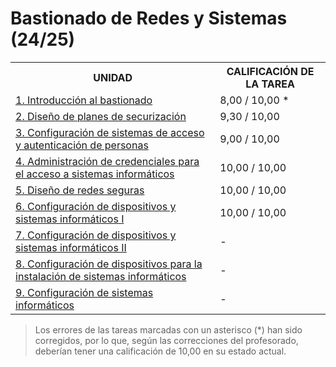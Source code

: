 # Bastionado de Redes y Sistemas (24/25)

<table>
	<tr>
		<th>UNIDAD</th>
		<th>CALIFICACIÓN DE LA TAREA</th>
	</tr>
	<tr>
		<td>
			<a href="https://github.com/HenestrosaDev/curso-especializacion-ciberseguridad-ti/tree/main/bastionado_de_redes_y_sistemas/u1">
				1. Introducción al bastionado
			</a>
		</td>
		<td>8,00 / 10,00 *</td>
	</tr>
	<tr>
		<td>
			<a href="https://github.com/HenestrosaDev/curso-especializacion-ciberseguridad-ti/tree/main/bastionado_de_redes_y_sistemas/u2">
				2. Diseño de planes de securización
			</a>
		</td>
		<td>9,30 / 10,00</td>
	</tr>
	<tr>
		<td>
			<a href="https://github.com/HenestrosaDev/curso-especializacion-ciberseguridad-ti/tree/main/bastionado_de_redes_y_sistemas/u3"> 
				3. Configuración de sistemas de acceso y autenticación de personas
			</a>
		</td>
		<td>9,00 / 10,00</td>
	</tr>
	<tr>
		<td>
			<a href="https://github.com/HenestrosaDev/curso-especializacion-ciberseguridad-ti/tree/main/bastionado_de_redes_y_sistemas/u4">
				4. Administración de credenciales para el acceso a sistemas informáticos
			</a>
		</td>
		<td>10,00 / 10,00</td>
	</tr>
	<tr>
		<td>
			<a href="https://github.com/HenestrosaDev/curso-especializacion-ciberseguridad-ti/tree/main/bastionado_de_redes_y_sistemas/u5">
				5. Diseño de redes seguras
			</a>
		</td>
		<td>10,00 / 10,00</td>
	</tr>
	<tr>
		<td>
			<a href="https://github.com/HenestrosaDev/curso-especializacion-ciberseguridad-ti/tree/main/bastionado_de_redes_y_sistemas/u6">
				6. Configuración de dispositivos y sistemas informáticos I
			</a>
		</td>
		<td>10,00 / 10,00</td>
	</tr>
	<tr>
		<td>
			<a href="https://github.com/HenestrosaDev/curso-especializacion-ciberseguridad-ti/tree/main/bastionado_de_redes_y_sistemas/u7">
				7. Configuración de dispositivos y sistemas informáticos II
			</a>
		</td>
		<td>-</td>
	</tr>
	<tr>
		<td>
			<a href="https://github.com/HenestrosaDev/curso-especializacion-ciberseguridad-ti/tree/main/bastionado_de_redes_y_sistemas/u8">
				8. Configuración de dispositivos para la instalación de sistemas informáticos
			</a>
		</td>
		<td>-</td>
	</tr>
	<tr>
		<td>
			<a href="https://github.com/HenestrosaDev/curso-especializacion-ciberseguridad-ti/tree/main/bastionado_de_redes_y_sistemas/u9">
				9. Configuración de sistemas informáticos
			</a>
		</td>
		<td>-</td>
	</tr>
</table>

>Los errores de las tareas marcadas con un asterisco (*) han sido corregidos, por lo que, según las correcciones del profesorado, deberían tener una calificación de 10,00 en su estado actual.
